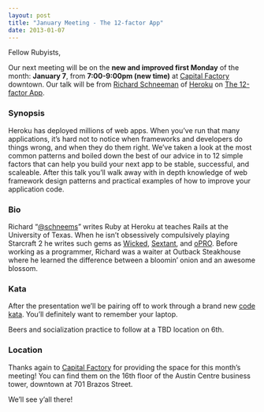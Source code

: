 ```yaml
---
layout: post
title: "January Meeting - The 12-factor App"
date: 2013-01-07
---
```


Fellow Rubyists,

Our next meeting will be on the **new and improved first Monday** of the month:
**January 7**, from **7:00-9:00pm (new time)** at [Capital Factory][CF]
downtown. Our talk will be from [Richard Schneeman][RS] of [Heroku][] on
[The 12-factor App][12f].

 [CF]: http://www.capitalfactory.com/about/contact/
 [RS]: http://twitter.com/schneems
 [Heroku]: http://www.heroku.com/
 [12f]: http://www.12factor.net/

### Synopsis

Heroku has deployed millions of web apps. When you’ve run that many
applications, it’s hard not to notice when frameworks and developers do things
wrong, and when they do them right. We’ve taken a look at the most common
patterns and boiled down the best of our advice in to 12 simple factors that can
help you build your next app to be stable, successful, and scaleable. After this
talk you’ll walk away with in depth knowledge of web framework design patterns
and practical examples of how to improve your application code.

### Bio

Richard “[@schneems][]” writes Ruby at Heroku at teaches Rails at the University
of Texas. When he isn’t obsessively compulsively playing Starcraft 2 he writes
such gems as [Wicked][], [Sextant][], and [oPRO][]. Before working as a
programmer, Richard was a waiter at Outback Steakhouse where he learned the
difference between a bloomin’ onion and an awesome blossom.

 [@schneems]: http://twitter.com/schneems
 [Wicked]: https://github.com/schneems/wicked
 [Sextant]: https://github.com/schneems/sextant
 [oPRO]: https://github.com/opro/opro

### Kata

After the presentation we’ll be pairing off to work through a brand new
[code kata][kata]. You’ll definitely want to remember your laptop.

 [kata]: http://en.wikipedia.org/wiki/Kata_(programming)

Beers and socialization practice to follow at a TBD location on 6th.

### Location

Thanks again to [Capital Factory](http://www.capitalfactory.com/) for providing
the space for this month’s meeting! You can find them on the 16th floor of the
Austin Centre business tower, downtown at 701 Brazos Street.

We’ll see y’all there!
